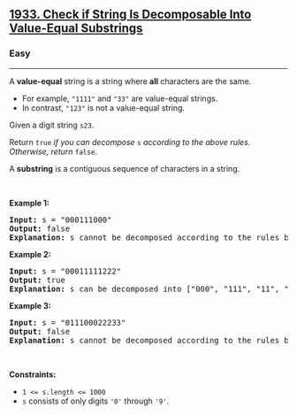 <h2><a href="https://leetcode.com/problems/check-if-string-is-decomposable-into-value-equal-substrings/">1933. Check if String Is Decomposable Into Value-Equal Substrings</a></h2><h3>Easy</h3><hr><div><p>A <strong>value-equal</strong> string is a string where <strong>all</strong> characters are the same.</p>

<ul>
	<li><font papago-translate="splitted">For example, </font><code>"1111"</code><font papago-translate="splitted"> and </font><code>"33"</code><font papago-translate="splitted"> are value-equal strings.</font></li>
	<li><font papago-translate="splitted">In contrast, </font><code>"123"</code><font papago-translate="splitted"> is not a value-equal string.</font></li>
</ul>

<p><font papago-translate="splitted">Given a digit string </font><code>s</code><code>2</code><code>3</code><font papago-translate="splitted">.</font></p>

<p><font papago-translate="splitted">Return </font><code>true</code><font papago-translate="splitted"><em> if you can decompose </em></font><code>s</code><font papago-translate="splitted"><em> according to the above rules. Otherwise, return </em></font><code>false</code><font papago-translate="splitted">.</font></p>

<p>A <strong>substring</strong> is a contiguous sequence of characters in a string.</p>

<p>&nbsp;</p>
<p><strong class="example">Example 1:</strong></p>

<pre><strong>Input:</strong> s = "000111000"
<strong>Output:</strong> false
<strong>Explanation: </strong>s cannot be decomposed according to the rules because ["000", "111", "000"] does not have a substring of length 2.
</pre>

<p><strong class="example">Example 2:</strong></p>

<pre><strong>Input:</strong> s = "00011111222"
<strong>Output:</strong> true
<strong>Explanation: </strong>s can be decomposed into ["000", "111", "11", "222"].
</pre>

<p><strong class="example">Example 3:</strong></p>

<pre><strong>Input:</strong> s = "011100022233"
<strong>Output:</strong> false
<strong>Explanation: </strong>s cannot be decomposed according to the rules because of the first '0'.
</pre>

<p>&nbsp;</p>
<p><strong>Constraints:</strong></p>

<ul>
	<li><code>1 &lt;= s.length &lt;= 1000</code></li>
	<li><code>s</code><font papago-translate="splitted"> consists of only digits </font><code>'0'</code><font papago-translate="splitted"> through </font><code>'9'</code><font papago-translate="splitted">.</font></li>
</ul>
</div>